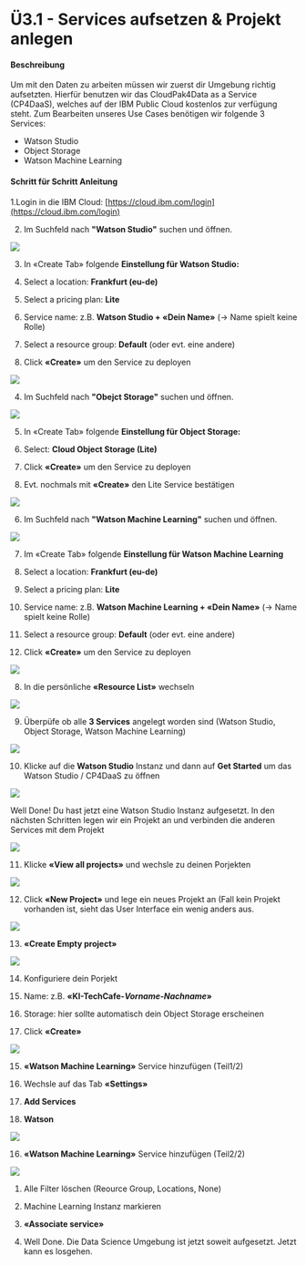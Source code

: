 # Ü3.1 - Services aufsetzen & Projekt anlegen

#### Beschreibung

Um mit den Daten zu arbeiten müssen wir zuerst dir Umgebung richtig aufsetzten. Hierfür benutzen wir das CloudPak4Data as a Service \(CP4DaaS\), welches auf der IBM Public Cloud kostenlos zur verfügung steht. Zum Bearbeiten unseres Use Cases benötigen wir folgende 3 Services:  
- Watson Studio  
- Object Storage  
- Watson Machine Learning

#### Schritt für Schritt Anleitung

1.Login in die IBM Cloud: [https://cloud.ibm.com/login](https://cloud.ibm.com/login)

2. Im Suchfeld nach **"Watson Studio"** suchen und öffnen.

![](../../../../.gitbook/assets/image%20%2853%29.png)

3. In «Create Tab» folgende **Einstellung für Watson Studio:**

1. Select a location: **Frankfurt \(eu-de\)**
2. Select a pricing plan: **Lite**
3. Service name: z.B. **Watson Studio + «Dein Name»** \(-&gt; Name spielt keine Rolle\)
4. Select a resource group: **Default** \(oder evt. eine andere\)
5. Click **«Create»** um den Service zu deployen

![](../../../../.gitbook/assets/image%20%2854%29.png)

4. Im Suchfeld nach **"Obejct Storage"** suchen und öffnen.

![](../../../../.gitbook/assets/image%20%2884%29.png)

5. In «Create Tab» folgende **Einstellung für Object Storage:**

1. Select: **Cloud Object Storage \(Lite\)**
2. Click **«Create»** um den Service zu deployen
3. Evt. nochmals mit **«Create»** den Lite Service bestätigen

![](../../../../.gitbook/assets/image%20%2891%29.png)

6. Im Suchfeld nach **"Watson Machine Learning"** suchen und öffnen.

![](../../../../.gitbook/assets/image%20%2885%29.png)

7. Im «Create Tab» folgende **Einstellung für Watson Machine Learning**

1. Select a location: **Frankfurt \(eu-de\)**
2. Select a pricing plan: **Lite**
3. Service name: z.B. **Watson Machine Learning + «Dein Name»** \(-&gt; Name spielt keine Rolle\)
4. Select a resource group: **Default** \(oder evt. eine andere\)
5. Click **«Create»** um den Service zu deployen

![](../../../../.gitbook/assets/image%20%2886%29.png)

8. In die persönliche **«Resource List»** wechseln

![](../../../../.gitbook/assets/image%20%2882%29.png)

9. Überpüfe ob alle **3 Services** angelegt worden sind \(Watson Studio, Object Storage, Watson Machine Learning\)

![](../../../../.gitbook/assets/image%20%2879%29.png)

10. Klicke auf die **Watson Studio** Instanz und dann auf **Get Started**  um das Watson Studio / CP4DaaS zu öffnen

![](../../../../.gitbook/assets/image%20%2888%29.png)

Well Done! Du hast jetzt eine Watson Studio Instanz aufgesetzt. In den nächsten Schritten legen wir ein Projekt an und verbinden die anderen Services mit dem Projekt

![](../../../../.gitbook/assets/image%20%2877%29.png)

11. Klicke **«View all projects»** und wechsle zu deinen Porjekten

![](../../../../.gitbook/assets/image%20%2889%29.png)

12. Click **«New Project»** und lege ein neues Projekt an \(Fall kein Projekt vorhanden ist, sieht das User Interface ein wenig anders aus.

![](../../../../.gitbook/assets/image%20%2881%29.png)



13. **«Create Empty project»**

![](../../../../.gitbook/assets/image%20%2883%29.png)

14. Konfiguriere dein Porjekt

1. Name: z.B. **«KI-TechCafe-**_**Vorname-Nachname**_**»**
2. Storage: hier sollte automatisch dein Object Storage erscheinen
3. Click **«Create»**

![](../../../../.gitbook/assets/image%20%2890%29.png)

15. **«Watson Machine Learning»** Service hinzufügen \(Teil1/2\)

1. Wechsle auf das Tab **«Settings»**
2. **Add Services**
3. **Watson**

![](../../../../.gitbook/assets/screenshot-2021-04-14-at-15.46.35.png)



16. **«Watson Machine Learning»** Service hinzufügen \(Teil2/2\)

![](../../../../.gitbook/assets/screenshot-2021-04-14-at-15.48.36.png)

1. Alle Filter löschen \(Reource Group, Locations, None\)
2. Machine Learning Instanz markieren
3. **«Associate service»**

17. Well Done. Die Data Science Umgebung ist jetzt soweit aufgesetzt. Jetzt kann es losgehen.

